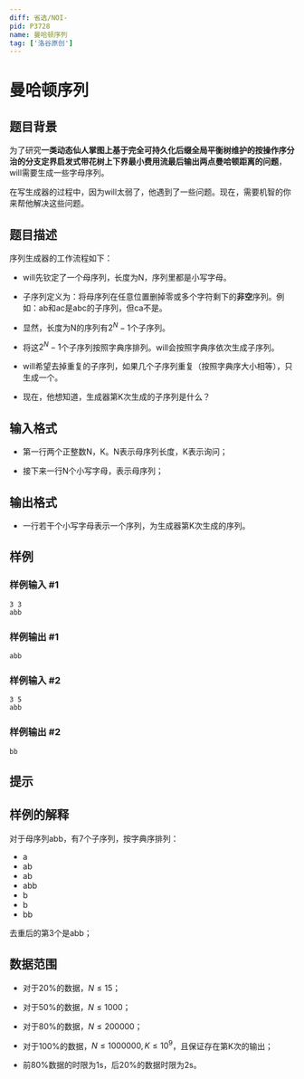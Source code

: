 ```yaml
---
diff: 省选/NOI-
pid: P3728
name: 曼哈顿序列
tag: ['洛谷原创']
---
```

# 曼哈顿序列
## 题目背景

为了研究**一类动态仙人掌图上基于完全可持久化后缀全局平衡树维护的按操作序分治的分支定界启发式带花树上下界最小费用流最后输出两点曼哈顿距离的问题**，will需要生成一些字母序列。


在写生成器的过程中，因为will太弱了，他遇到了一些问题。现在，需要机智的你来帮他解决这些问题。

## 题目描述

序列生成器的工作流程如下：


- will先钦定了一个母序列，长度为N，序列里都是小写字母。

- 子序列定义为：将母序列在任意位置删掉零或多个字符剩下的**非空**序列。例如：ab和ac是abc的子序列，但ca不是。

- 显然，长度为N的序列有$2^N-1$个子序列。

- 将这$2^N-1$个子序列按照字典序排列。will会按照字典序依次生成子序列。

- will希望去掉重复的子序列，如果几个子序列重复（按照字典序大小相等），只生成一个。

- 现在，他想知道，生成器第K次生成的子序列是什么？

## 输入格式

- 第一行两个正整数N，K。N表示母序列长度，K表示询问；

- 接下来一行N个小写字母，表示母序列；

## 输出格式

- 一行若干个小写字母表示一个序列，为生成器第K次生成的序列。

## 样例

### 样例输入 #1
```
3 3
abb

```
### 样例输出 #1
```
abb

```
### 样例输入 #2
```
3 5
abb

```
### 样例输出 #2
```
bb

```
## 提示

## 样例的解释

对于母序列abb，有7个子序列，按字典序排列：


- a
- ab
- ab
- abb
- b
- b
- bb

去重后的第3个是abb；


## 数据范围

- 对于20%的数据，$N\leq 15$；

- 对于50%的数据，$N\leq 1000$；

- 对于80%的数据，$N\leq 200000$；

- 对于100%的数据，$N\leq 1000000, K\leq 10^9$，且保证存在第K次的输出；

- 前80%数据的时限为1s，后20%的数据时限为2s。

